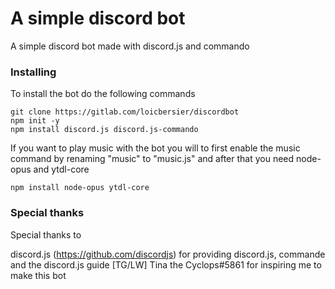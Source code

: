 # A simple discord bot

A simple discord bot made with discord.js and commando

### Installing

To install the bot do the following commands

```
git clone https://gitlab.com/loicbersier/discordbot
npm init -y
npm install discord.js discord.js-commando
```
If you want to play music with the bot you will to first enable the music command by renaming  "music" to "music.js" and after that you need node-opus and ytdl-core
```
npm install node-opus ytdl-core
```

### Special thanks

Special thanks to

discord.js (https://github.com/discordjs) for providing discord.js, commande and the discord.js guide
[TG/LW] Tina the Cyclops#5861 for inspiring me to make this bot